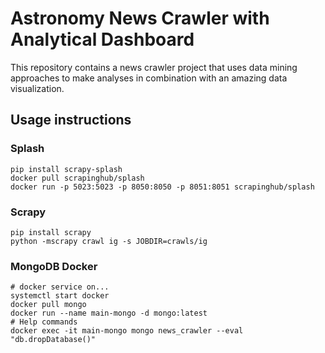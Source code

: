 # Astronomy News Crawler with Analytical Dashboard

This repository contains a news crawler project that uses data mining approaches to make analyses in combination with an amazing data visualization.

## Usage instructions
### Splash
				
	pip install scrapy-splash
	docker pull scrapinghub/splash
	docker run -p 5023:5023 -p 8050:8050 -p 8051:8051 scrapinghub/splash

### Scrapy

	pip install scrapy
	python -mscrapy crawl ig -s JOBDIR=crawls/ig

### MongoDB Docker 

	# docker service on...
	systemctl start docker
	docker pull mongo
	docker run --name main-mongo -d mongo:latest
	# Help commands
	docker exec -it main-mongo mongo news_crawler --eval "db.dropDatabase()"
